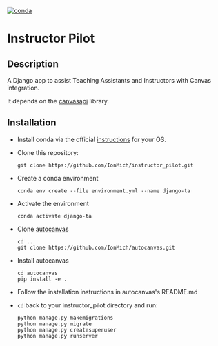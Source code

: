 [![conda](https://github.com/IonMich/instructor_pilot/actions/workflows/python-package-conda.yml/badge.svg)](https://github.com/IonMich/instructor_pilot/actions/workflows/python-package-conda.yml)

# Instructor Pilot

## Description
 
A Django app to assist Teaching Assistants and Instructors with Canvas integration.
 
It depends on the [canvasapi](https://github.com/ucfopen/canvasapi) library.
 
## Installation
 
- Install conda via the official [instructions](https://docs.anaconda.com/anaconda/install/windows/) for your OS.
- Clone this repository:
 
   ```shell
   git clone https://github.com/IonMich/instructor_pilot.git
   ```
 
- Create a conda environment
 
   ```shell
   conda env create --file environment.yml --name django-ta
   ```
 
- Activate the environment
 
   ```shell
   conda activate django-ta
   ```
 
- Clone [autocanvas](https://github.com/IonMich/autocanvas)
 
   ```shell
   cd ..
   git clone https://github.com/IonMich/autocanvas.git
   ```
- Install autocanvas
 
   ```shell
   cd autocanvas
   pip install -e .
   ```
 
- Follow the installation instructions in autocanvas's README.md
 
- `cd` back to your instructor_pilot directory and run:
 
   ```shell
   python manage.py makemigrations
   python manage.py migrate
   python manage.py createsuperuser
   python manage.py runserver
   ```
